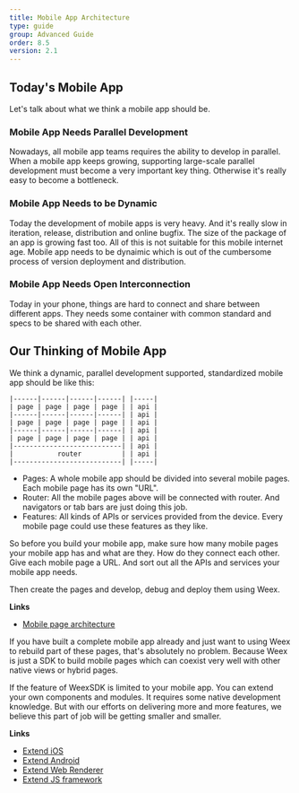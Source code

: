 ```yaml
---
title: Mobile App Architecture
type: guide
group: Advanced Guide
order: 8.5
version: 2.1
---
```


<!-- toc -->

## Today's Mobile App

Let's talk about what we think a mobile app should be.

### Mobile App Needs Parallel Development

Nowadays, all mobile app teams requires the ability to develop in parallel. When a mobile app keeps growing, supporting large-scale parallel development must become a very important key thing. Otherwise it's really easy to become a bottleneck.

### Mobile App Needs to be Dynamic

Today the development of mobile apps is very heavy. And it's really slow in iteration, release, distribution and online bugfix. The size of the package of an app is growing fast too. All of this is not suitable for this mobile internet age. Mobile app needs to be dynaimic which is out of the cumbersome process of version deployment and distribution.

### Mobile App Needs Open Interconnection

Today in your phone, things are hard to connect and share between different apps. They needs some container with common standard and specs to be shared with each other.

## Our Thinking of Mobile App

We think a dynamic, parallel development supported, standardized mobile app should be like this:

```
|------|------|------|------| |-----|
| page | page | page | page | | api |
|------|------|------|------| | api |
| page | page | page | page | | api |
|------|------|------|------| | api |
| page | page | page | page | | api |
|---------------------------| | api |
|           router          | | api |
|---------------------------| |-----|
```

* Pages: A whole mobile app should be divided into several mobile pages. Each mobile page has its own "URL".
* Router: All the mobile pages above will be connected with router. And navigators or tab bars are just doing this job.
* Features: All kinds of APIs or services provided from the device. Every mobile page could use these features as they like.

So before you build your mobile app, make sure how many mobile pages your mobile app has and what are they. How do they connect each other. Give each mobile page a URL. And sort out all the APIs and services your mobile app needs.

Then create the pages and develop, debug and deploy them using Weex.

**Links**

* [Mobile page architecture](./page-architecture.html)

If you have built a complete mobile app already and just want to using Weex to rebuild part of these pages, that's absolutely no problem. Because Weex is just a SDK to build mobile pages which can coexist very well with other native views or hybrid pages.

If the feature of WeexSDK is limited to your mobile app. You can extend your own components and modules. It requires some native development knowledge. But with our efforts on delivering more and more features, we believe this part of job will be getting smaller and smaller.

**Links**

* [Extend iOS](../extend-ios.html)
* [Extend Android](../extend-android.html)
* [Extend Web Renderer](../extend-web-render.html)
* [Extend JS framework](../extend-js-framework.html)

